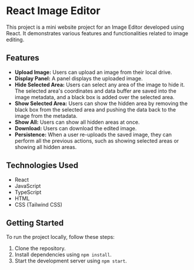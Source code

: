# React Image Editor

This project is a mini website project for an Image Editor developed using React. It demonstrates various features and functionalities related to image editing.

## Features

- **Upload Image:** Users can upload an image from their local drive.
- **Display Panel:** A panel displays the uploaded image.
- **Hide Selected Area:** Users can select any area of the image to hide it. The selected area's coordinates and data buffer are saved into the image metadata, and a black box is added over the selected area.
- **Show Selected Area:** Users can show the hidden area by removing the black box from the selected area and pushing the data back to the image from the metadata.
- **Show All:** Users can show all hidden areas at once.
- **Download:** Users can download the edited image.
- **Persistence:** When a user re-uploads the saved image, they can perform all the previous actions, such as showing selected areas or showing all hidden areas.

## Technologies Used

- React
- JavaScript
- TypeScript
- HTML
- CSS (Tailwind CSS)

## Getting Started

To run the project locally, follow these steps:

1. Clone the repository.
2. Install dependencies using `npm install`.
3. Start the development server using `npm start`.

